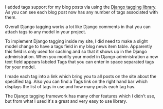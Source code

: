 I added tags support for my blog posts via using the [Django tagging library][1].  As you can see each blog post now has any number of tags associated with them.

Overall Django tagging works a lot like Django comments in that you can attach tags to any model in your project.

To implement Django tagging inside my site, I did need to make a slight model change to have a tags field in my blog news item table.  Apparently this field is only used for caching and so that it shows up in the Django administration.  When you modify your model in Django administration a new text field appears labeled Tags that you can enter in space separated tags for your model.

I made each tag into a link which bring you to all posts on the site about the specified tag.  Also you can find a Tags link on the right hand bar which displays the list of tags in use and how many posts each tag has.

The Django tagging framework has many other features which I didn't use, but from what I used it's a great and very easy to use library.

[1]: http://code.google.com/p/django-tagging/

